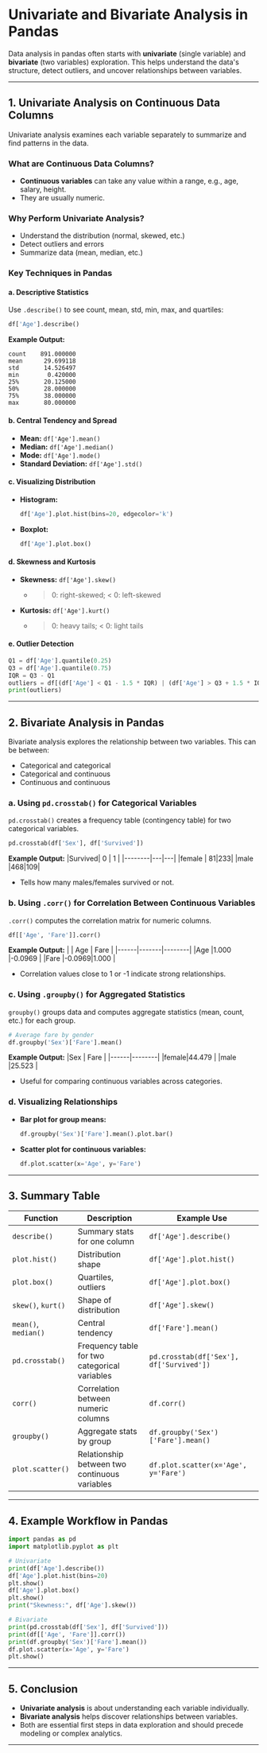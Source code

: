 # Univariate and Bivariate Analysis in Pandas

Data analysis in pandas often starts with **univariate** (single variable) and **bivariate** (two variables) exploration. This helps understand the data's structure, detect outliers, and uncover relationships between variables.

---

## 1. Univariate Analysis on Continuous Data Columns

Univariate analysis examines each variable separately to summarize and find patterns in the data.

### What are Continuous Data Columns?

- **Continuous variables** can take any value within a range, e.g., age, salary, height.
- They are usually numeric.

### Why Perform Univariate Analysis?

- Understand the distribution (normal, skewed, etc.)
- Detect outliers and errors
- Summarize data (mean, median, etc.)

### Key Techniques in Pandas

#### a. Descriptive Statistics

Use `.describe()` to see count, mean, std, min, max, and quartiles:

```python
df['Age'].describe()
```

**Example Output:**
```
count    891.000000
mean      29.699118
std       14.526497
min        0.420000
25%       20.125000
50%       28.000000
75%       38.000000
max       80.000000
```

#### b. Central Tendency and Spread

- **Mean:** `df['Age'].mean()`
- **Median:** `df['Age'].median()`
- **Mode:** `df['Age'].mode()`
- **Standard Deviation:** `df['Age'].std()`

#### c. Visualizing Distribution

- **Histogram:**
  ```python
  df['Age'].plot.hist(bins=20, edgecolor='k')
  ```
- **Boxplot:**
  ```python
  df['Age'].plot.box()
  ```

#### d. Skewness and Kurtosis

- **Skewness:** `df['Age'].skew()`
  - > 0: right-skewed; < 0: left-skewed
- **Kurtosis:** `df['Age'].kurt()`
  - > 0: heavy tails; < 0: light tails

#### e. Outlier Detection

```python
Q1 = df['Age'].quantile(0.25)
Q3 = df['Age'].quantile(0.75)
IQR = Q3 - Q1
outliers = df[(df['Age'] < Q1 - 1.5 * IQR) | (df['Age'] > Q3 + 1.5 * IQR)]
print(outliers)
```

---

## 2. Bivariate Analysis in Pandas

Bivariate analysis explores the relationship between two variables. This can be between:

- Categorical and categorical
- Categorical and continuous
- Continuous and continuous

### a. Using `pd.crosstab()` for Categorical Variables

`pd.crosstab()` creates a frequency table (contingency table) for two categorical variables.

```python
pd.crosstab(df['Sex'], df['Survived'])
```

**Example Output:**
|Survived| 0 | 1 |
|--------|---|---|
|female  | 81|233|
|male    |468|109|

- Tells how many males/females survived or not.

### b. Using `.corr()` for Correlation Between Continuous Variables

`.corr()` computes the correlation matrix for numeric columns.

```python
df[['Age', 'Fare']].corr()
```

**Example Output:**
|      | Age   | Fare   |
|------|-------|--------|
|Age   |1.000  |-0.0969 |
|Fare  |-0.0969|1.000   |

- Correlation values close to 1 or -1 indicate strong relationships.

### c. Using `.groupby()` for Aggregated Statistics

`groupby()` groups data and computes aggregate statistics (mean, count, etc.) for each group.

```python
# Average fare by gender
df.groupby('Sex')['Fare'].mean()
```

**Example Output:**
|Sex   | Fare   |
|------|--------|
|female|44.479  |
|male  |25.523  |

- Useful for comparing continuous variables across categories.

### d. Visualizing Relationships

- **Bar plot for group means:**
  ```python
  df.groupby('Sex')['Fare'].mean().plot.bar()
  ```
- **Scatter plot for continuous variables:**
  ```python
  df.plot.scatter(x='Age', y='Fare')
  ```

---

## 3. Summary Table

| Function                  | Description                                        | Example Use                      |
|---------------------------|----------------------------------------------------|----------------------------------|
| `describe()`              | Summary stats for one column                       | `df['Age'].describe()`           |
| `plot.hist()`             | Distribution shape                                 | `df['Age'].plot.hist()`          |
| `plot.box()`              | Quartiles, outliers                                | `df['Age'].plot.box()`           |
| `skew()`, `kurt()`        | Shape of distribution                              | `df['Age'].skew()`               |
| `mean()`, `median()`      | Central tendency                                   | `df['Fare'].mean()`              |
| `pd.crosstab()`           | Frequency table for two categorical variables      | `pd.crosstab(df['Sex'], df['Survived'])` |
| `corr()`                  | Correlation between numeric columns                | `df.corr()`                      |
| `groupby()`               | Aggregate stats by group                           | `df.groupby('Sex')['Fare'].mean()`|
| `plot.scatter()`          | Relationship between two continuous variables      | `df.plot.scatter(x='Age', y='Fare')` |

---

## 4. Example Workflow in Pandas

```python
import pandas as pd
import matplotlib.pyplot as plt

# Univariate
print(df['Age'].describe())
df['Age'].plot.hist(bins=20)
plt.show()
df['Age'].plot.box()
plt.show()
print("Skewness:", df['Age'].skew())

# Bivariate
print(pd.crosstab(df['Sex'], df['Survived']))
print(df[['Age', 'Fare']].corr())
print(df.groupby('Sex')['Fare'].mean())
df.plot.scatter(x='Age', y='Fare')
plt.show()
```

---

## 5. Conclusion

- **Univariate analysis** is about understanding each variable individually.
- **Bivariate analysis** helps discover relationships between variables.
- Both are essential first steps in data exploration and should precede modeling or complex analytics.

---
